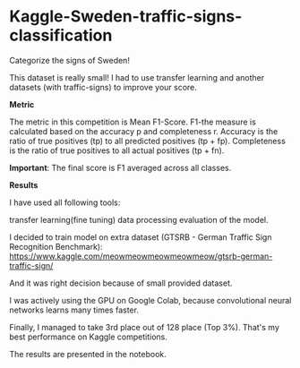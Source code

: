 # Kaggle-Sweden-traffic-signs-classification

Categorize the signs of Sweden!

This dataset is really small! I had to use transfer learning and another datasets (with traffic-signs) to improve your score.

**Metric** 

The metric in this competition is Mean F1-Score. F1-the measure is calculated based on the accuracy p and completeness r. Accuracy is the ratio of true positives (tp) to all predicted positives (tp + fp). Completeness is the ratio of true positives to all actual positives (tp + fn). 

**Important**: The final score is F1 averaged across all classes.

**Results**

I have used all following tools:

transfer learning(fine tuning)
data processing
evaluation of the model.

I decided to train model on extra dataset (GTSRB - German Traffic Sign Recognition Benchmark): https://www.kaggle.com/meowmeowmeowmeowmeow/gtsrb-german-traffic-sign/

And it was right decision because of small provided dataset.

I was actively using the GPU on Google Colab, because convolutional neural networks learns many times faster.

Finally, I managed to take 3rd place out of 128 place (Top 3%). That's my best performance on Kaggle competitions.

The results are presented in the notebook.
